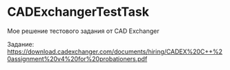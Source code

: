 # CADExchangerTestTask
Мое решение тестового задания от CAD Exchanger

Задание: https://download.cadexchanger.com/documents/hiring/CADEX%20C++%20assignment%20v4%20for%20probationers.pdf
